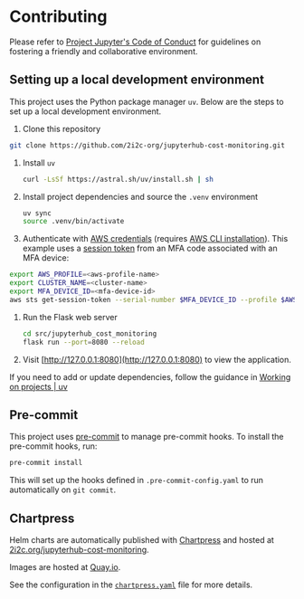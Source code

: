 # Contributing

Please refer to [Project Jupyter's Code of Conduct](https://github.com/jupyter/governance/blob/HEAD/conduct/code_of_conduct.md) for guidelines on fostering a friendly and collaborative environment.

## Setting up a local development environment

This project uses the Python package manager `uv`. Below are the steps to set up a local development environment.

1. Clone this repository

  ```bash
  git clone https://github.com/2i2c-org/jupyterhub-cost-monitoring.git
  ```

1. Install `uv`

   ```bash
   curl -LsSf https://astral.sh/uv/install.sh | sh
   ```

1. Install project dependencies and source the `.venv` environment

   ```bash
   uv sync
   source .venv/bin/activate
   ```

1. Authenticate with [AWS credentials](https://docs.aws.amazon.com/cli/v1/userguide/cli-configure-files.html) (requires [AWS CLI installation](https://docs.aws.amazon.com/cli/latest/userguide/getting-started-install.html)). This example uses a [session token](https://docs.aws.amazon.com/cli/latest/userguide/getting-started-install.html) from an MFA code associated with an MFA device:

  ```bash
  export AWS_PROFILE=<aws-profile-name>
  export CLUSTER_NAME=<cluster-name>
  export MFA_DEVICE_ID=<mfa-device-id>
  aws sts get-session-token --serial-number $MFA_DEVICE_ID --profile $AWS_PROFILE --token-code ******
  ```

1. Run the Flask web server

   ```bash
   cd src/jupyterhub_cost_monitoring
   flask run --port=8080 --reload
   ```

1. Visit [http://127.0.0.1:8080](http://127.0.0.1:8080) to view the application.

If you need to add or update dependencies, follow the guidance in [Working on projects | uv](https://docs.astral.sh/uv/guides/projects/#managing-dependencies)

## Pre-commit

This project uses [pre-commit](https://pre-commit.com/) to manage pre-commit hooks. To install the pre-commit hooks, run:

```bash
pre-commit install
```

This will set up the hooks defined in `.pre-commit-config.yaml` to run automatically on `git commit`.

## Chartpress

Helm charts are automatically published with [Chartpress](https://github.com/jupyterhub/chartpress) and hosted at [2i2c.org/jupyterhub-cost-monitoring](https://2i2c.org/jupyterhub-cost-monitoring/).

Images are hosted at [Quay.io](https://quay.io/repository/2i2c/jupyterhub-cost-monitoring).

See the configuration in the [`chartpress.yaml`](https://github.com/2i2c-org/jupyterhub-cost-monitoring/blob/main/chartpress.yaml) file for more details.
